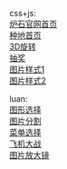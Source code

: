 css+js:<br/>
[炉石官网首页](http://jinyuezhong.github.io/css.js/lushi/lushi.html)<br/>
[种地首页](http://jinyuezhong.github.io/css.js/zhongdi/indext.html)<br/>
[3D旋转](http://jinyuezhong.github.io/css.js/lianshi/3Dxuanzhuan.html)<br/>
[抽奖](http://jinyuezhong.github.io/css.js/lianshi/chojian)<br/>
[图片样式1](http://jinyuezhong.github.io/css.js/lianshi/tupianscript.html)<br/>
[图片样式2](http://jinyuezhong.github.io/css.js/lianshi/tupianyanshi+css.html)<br/>

luan:<br/>
[图形选择](http://jinyuezhong.github.io/luan/图形选择.html)<br/>
[图片分割](http://jinyuezhong.github.io/luan/图片分割.html)<br/>
[菜单选择](http://jinyuezhong.github.io/luan/菜单选择.html)<br/>
[飞机大战](http://jinyuezhong.github.io/luan/飞机大战.html)<br/>
[图片放大镜](http://jinyuezhong.github.io/luan/9-12-图片放大镜.html)</br>
